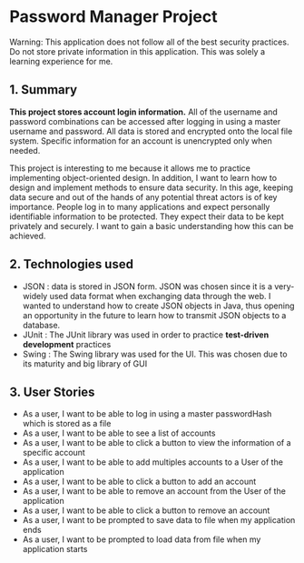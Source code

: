 # Password Manager Project

Warning: This application does not follow all of the best security practices. Do not store private information in this application.
This was solely a learning experience for me.

## 1. Summary

**This project stores account login information.** All of the username and password combinations can be accessed after logging in using a master username and password. All data is stored and encrypted onto the local file system. Specific information for an account is unencrypted only when needed.

This project is interesting to me because it allows me to practice implementing object-oriented design. In addition, I want to learn how to design and implement methods to ensure data security. In this age, keeping data secure and out of the hands of any potential threat actors is of key importance. People log in to many applications and expect personally identifiable information to be protected. They expect their data to be kept privately and securely. I want to gain a basic understanding how this can be achieved.

## 2. Technologies used
- JSON : data is stored in JSON form. JSON was chosen since it is a very-widely used data format when exchanging data through the web. I wanted to understand how to create JSON objects in Java, thus opening an opportunity in the future to learn how to transmit JSON objects to a database.
- JUnit : The JUnit library was used in order to practice **test-driven development** practices
- Swing : The Swing library was used for the UI. This was chosen due to its maturity and big library of GUI

## 3. User Stories

- As a user, I want to be able to log in using a master passwordHash which is stored as a file
- As a user, I want to be able to see a list of accounts
- As a user, I want to be able to click a button to view the information of a specific account
- As a user, I want to be able to add multiples accounts to a User of the application
- As a user, I want to be able to click a button to add an account
- As a user, I want to be able to remove an account from the User of the application
- As a user, I want to be able to click a button to remove an account
- As a user, I want to be prompted to save data to file when my application ends
- As a user, I want to be prompted to load data from file when my application starts
